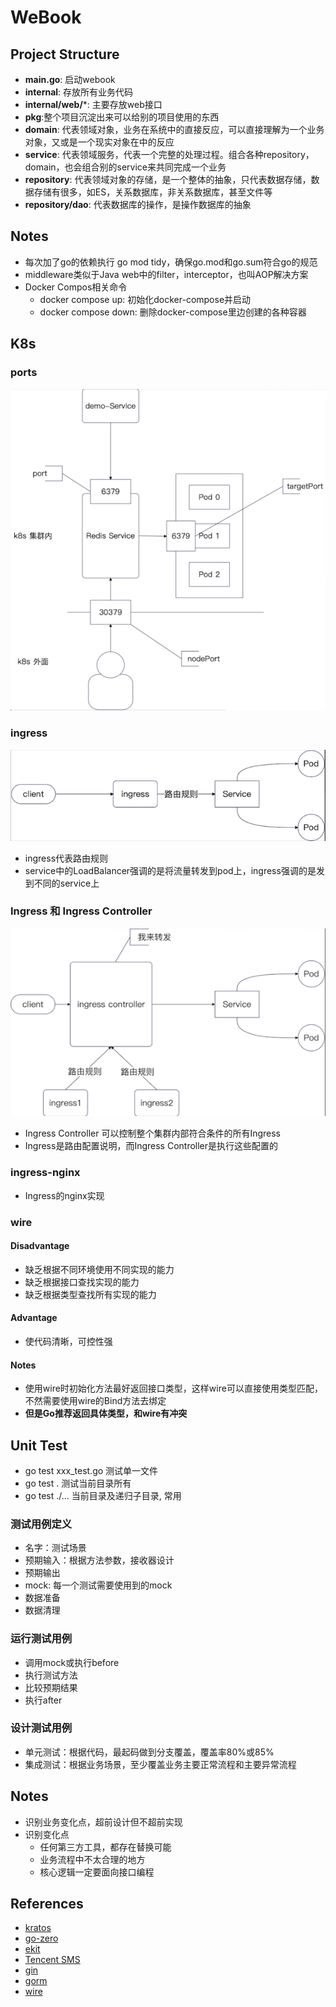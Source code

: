 # WeBook

## Project Structure
- **main.go**: 启动webook
- **internal**: 存放所有业务代码
- **internal/web/***: 主要存放web接口
- **pkg**:整个项目沉淀出来可以给别的项目使用的东西
- **domain**: 代表领域对象，业务在系统中的直接反应，可以直接理解为一个业务对象，又或是一个现实对象在中的反应
- **service**: 代表领域服务，代表一个完整的处理过程。组合各种repository，domain，也会组合别的service来共同完成一个业务
- **repository**: 代表领域对象的存储，是一个整体的抽象，只代表数据存储，数据存储有很多，如ES，关系数据库，非关系数据库，甚至文件等
- **repository/dao**: 代表数据库的操作，是操作数据库的抽象

## Notes
- 每次加了go的依赖执行 go mod tidy，确保go.mod和go.sum符合go的规范
- middleware类似于Java web中的filter，interceptor，也叫AOP解决方案
- Docker Compos相关命令
  - docker compose up: 初始化docker-compose并启动
  - docker compose down: 删除docker-compose里边创建的各种容器

## K8s
### ports
![img.png](k8s-ports.png)
### ingress
![img.png](k8s-ingress.png)
- ingress代表路由规则
- service中的LoadBalancer强调的是将流量转发到pod上，ingress强调的是发到不同的service上
### Ingress 和 Ingress Controller
![img.png](k8s-ingress-vs-ingresscontroller.png)
- Ingress Controller 可以控制整个集群内部符合条件的所有Ingress
- Ingress是路由配置说明，而Ingress Controller是执行这些配置的

### ingress-nginx
- Ingress的nginx实现

### wire
#### Disadvantage
- 缺乏根据不同环境使用不同实现的能力
- 缺乏根据接口查找实现的能力
- 缺乏根据类型查找所有实现的能力

#### Advantage
- 使代码清晰，可控性强

#### Notes
- 使用wire时初始化方法最好返回接口类型，这样wire可以直接使用类型匹配，不然需要使用wire的Bind方法去绑定
- **但是Go推荐返回具体类型，和wire有冲突**

## Unit Test
- go test xxx_test.go 测试单一文件
- go test . 测试当前目录所有
- go test ./... 当前目录及递归子目录, 常用
### 测试用例定义
- 名字：测试场景
- 预期输入：根据方法参数，接收器设计
- 预期输出
- mock: 每一个测试需要使用到的mock
- 数据准备
- 数据清理

### 运行测试用例
- 调用mock或执行before
- 执行测试方法
- 比较预期结果
- 执行after

### 设计测试用例
- 单元测试：根据代码，最起码做到分支覆盖，覆盖率80%或85%
- 集成测试：根据业务场景，至少覆盖业务主要正常流程和主要异常流程

## Notes
- 识别业务变化点，超前设计但不超前实现
- 识别变化点
  - 任何第三方工具，都存在替换可能
  - 业务流程中不太合理的地方
  - 核心逻辑一定要面向接口编程

## References
- [kratos](https://go-kratos.dev/en/docs)
- [go-zero](https://go-zero.dev/docs)
- [ekit](https://github.com/ecodeclub/ekit)
- [Tencent SMS](https://cloud.tencent.com/document/product/382/43199)
- [gin](https://github.com/gin-gonic/gin)
- [gorm](https://github.com/go-gorm/gorm)
- [wire](https://github.com/google/wire)